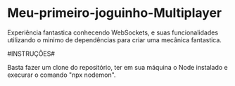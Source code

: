 # Meu-primeiro-joguinho-Multiplayer

Experiência fantastica conhecendo WebSockets, e suas funcionalidades utilizando o minimo de dependências para criar uma mecânica fantastica.

#INSTRUÇÕES#

Basta fazer um clone do repositório, ter em sua máquina o Node instalado e execurar o comando "npx nodemon".

